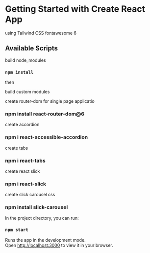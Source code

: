 # Getting Started with Create React App

using Tailwind CSS fontawesome 6

## Available Scripts

build node_modules

### `npm install`

then

build custom modules

create router-dom for single page applicatio

### npm install react-router-dom@6

create accordion

### npm i react-accessible-accordion

create tabs

### npm i react-tabs

create react slick

### npm i react-slick

create slick carousel css

### npm install slick-carousel

In the project directory, you can run:

### `npm start`

Runs the app in the development mode.\
Open [http://localhost:3000](http://localhost:3000) to view it in your browser.

